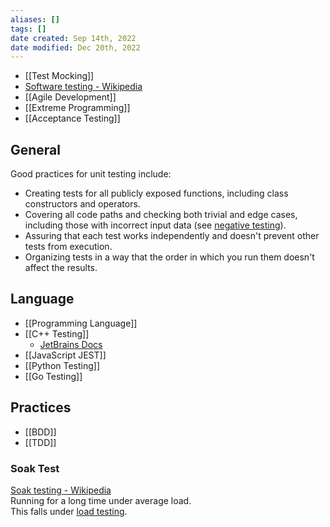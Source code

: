 ```yaml
---
aliases: []
tags: []
date created: Sep 14th, 2022
date modified: Dec 20th, 2022
---
```

- [[Test Mocking]]  
- [Software testing - Wikipedia](https://en.wikipedia.org/wiki/Software_testing)
- [[Agile Development]]
- [[Extreme Programming]]
- [[Acceptance Testing]]

## General
Good practices for unit testing include:
- Creating tests for all publicly exposed functions, including class constructors and operators.
- Covering all code paths and checking both trivial and edge cases, including those with incorrect input data (see [negative testing](https://en.wikipedia.org/wiki/Negative_testing)).
- Assuring that each test works independently and doesn't prevent other tests from execution.
- Organizing tests in a way that the order in which you run them doesn't affect the results.

## Language
- [[Programming Language]]
- [[C++ Testing]]
	- [JetBrains Docs](https://www.jetbrains.com/help/clion/unit-testing-tutorial.html#basics)  
- [[JavaScript JEST]]
- [[Python Testing]]
- [[Go Testing]]

## Practices
- [[BDD]]  
- [[TDD]]

### Soak Test
[Soak testing - Wikipedia](https://en.wikipedia.org/wiki/Soak_testing)  
Running for a long time under average load.  
This falls under [load testing](https://en.wikipedia.org/wiki/Load_testing "Load testing").